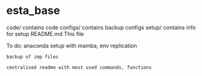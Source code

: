# esta_base


code/           contains code
configs/        contains backup configs
setup/          contains info for setup
README.md       This file


To do:
    anaconda setup with mamba, env replication

    backup of imp files

    centralised readme with most used commands, functions
